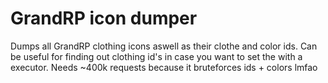 # GrandRP icon dumper

Dumps all GrandRP clothing icons aswell as their clothe and color ids. Can be useful for finding out clothing id's in case you want to set the with a executor.
Needs ~400k requests because it bruteforces ids + colors lmfao
